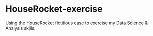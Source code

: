 # HouseRocket-exercise
Using the HouseRocket fictitious case to exercise my Data Science &amp; Analysis skills.
